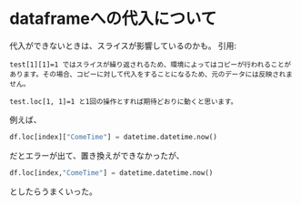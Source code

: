 # dataframeへの代入について

代入ができないときは、スライスが影響しているのかも。
引用:
```
test[1][1]=1 ではスライスが繰り返されるため、環境によってはコピーが行われることがあります。その場合、コピーに対して代入をすることになるため、元のデータには反映されません。

test.loc[1, 1]=1 と1回の操作とすれば期待どおりに動くと思います。
```

例えば、
```python
df.loc[index]["ComeTime"] = datetime.datetime.now()
```
だとエラーが出て、置き換えができなかったが、
```python
df.loc[index,"ComeTime"] = datetime.datetime.now()
```
としたらうまくいった。